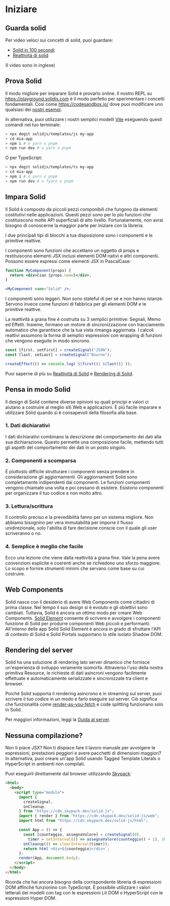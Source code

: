 # Iniziare

## Guarda solid

Per video veloci sui concetti di solid, puoi guardare:

* [Solid in 100 secondi](https://youtu.be/hw3Bx5vxKl0)
* [Reattività di solid](https://youtu.be/J70HXl1KhWE)

(I video sono in inglese)

## Prova Solid

Il modo migliore per imparare Solid è provarlo online. Il nostro REPL su https://playground.solidjs.com è il modo perfetto per sperimentare i concetti fondamentali. Così come https://codesandbox.io/ dove puoi modificare uno qualsiasi dei [nostri esempi](https://github.com/solidjs/solid/blob/main/documentation/resources/examples.md).

In alternativa, puoi utilizzare i nostri semplici modelli [Vite](https://vitejs.dev/) eseguendo questi comandi nel tuo terminale:

```sh
> npx degit solidjs/templates/js my-app
> cd mia-app
> npm i # o yarn o pnpm
> npm run dev # o yarn o pnpm
```

O per TypeScript:

```sh
> npx degit solidjs/templates/ts my-app
> cd mia-app
> npm i # o yarn o pnpm
> npm run dev # o fyarn o pnpm
```

## Impara Solid

Il Solid è composto da piccoli pezzi componibili che fungono da elementi costitutivi nelle applicazioni. Questi pezzi sono per lo più funzioni che costituiscono molte API superficiali di alto livello. Fortunatamente, non avrai bisogno di conoscerne la maggior parte per iniziare con la libreria.

I due principali tipi di blocchi a tua disposizione sono i componenti e le primitive reattive.

I componenti sono funzioni che accettano un oggetto di props e restituiscono elementi JSX inclusi elementi DOM nativi e altri componenti. Possono essere espressi come elementi JSX in PascalCase:

```jsx
function MyComponent(props) {
  return <div>Ciao {props.name}</div>;
}

<MyComponent name="Solid" />;
```

I componenti sono leggeri. Non sono stateful di per sé e non hanno istanze. Servono invece come funzioni di fabbrica per gli elementi DOM e le primitive reattive.

La reattività a grana fine è costruita su 3 semplici primitive: Segnali, Memo ed Effetti. Insieme, formano un motore di sincronizzazione con tracciamento automatico che garantisce che la tua vista rimanga aggiornata. I calcoli reattivi assumono la forma di semplici espressioni con wrapping di funzioni che vengono eseguite in modo sincrono.

```js
const [first, setFirst] = createSignal("JSON");
const [last, setLast] = createSignal("Bourne");

createEffect(() => console.log(`${first()} ${last()}`));
```

Puoi saperne di più su [Reattività di Solid](/guides/reactivity) e [Rendering di Solid](/guides/rendering).

## Pensa in modo Solid

Il design di Solid contiene diverse opinioni su quali principi e valori ci aiutano a costruire al meglio siti Web e applicazioni. È più facile imparare e utilizzare Solid quando si è consapevoli della filosofia alla base.

### 1. Dati dichiarativi

I dati dichiarativi combinano la descrizione del comportamento dei dati alla sua dichiarazione. Questo permette una composizione facile, mettendo tutti gli aspetti del comportamento dei dati in un posto singolo.

### 2. Componenti a scomparsa

È piuttosto difficile strutturare i componenti senza prendere in considerazione gli aggiornamenti. Gli aggiornamenti Solid sono completamente indipendenti dai componenti. Le funzioni componenti vengono chiamate una volta e poi cessano di esistere. Esistono componenti per organizzare il tuo codice e non molto altro.

### 3. Lettura/scrittura

Il controllo preciso e la prevedibilità fanno per un sistema migliore. Non abbiamo bisognino per vera immutabilità per imporre il flusso unidirezionale, solo l'abilita di fare decisione conscie con il quale gli user scriveranno o no.

### 4. Semplice è meglio che facile

Ecco una lezione che viene dalla reattività a grana fine. Vale la pena avere convenzioni esplicite e coerenti anche se richiedono uno sforzo maggiore. Lo scopo è fornire strumenti minimi che servano come base su cui costruire.

## Web Components

Solid nasce con il desiderio di avere Web Components come cittadini di prima classe. Nel tempo il suo design si è evoluto e gli obiettivi sono cambiati. Tuttavia, Solid è ancora un ottimo modo per creare Web Components. [Solid Element](https://github.com/solidjs/solid/tree/main/packages/solid-element) consente di scrivere e avvolgere i componenti funzione di Solid per produrre componenti Web piccoli e performanti. All'interno delle app Solid Solid Element è ancora in grado di sfruttare l'API di contesto di Solid e Solid Portals supportano lo stile isolato Shadow DOM.

## Rendering del server

Solid ha una soluzione di rendering lato server dinamico che fornisce un'esperienza di sviluppo veramente isomorfa. Attraverso l'uso della nostra primitiva Resource, le richieste di dati asincroni vengono facilmente effettuate e automaticamente serializzate e sincronizzate tra client e browser.

Poiché Solid supporta il rendering asincrono e in streaming sul server, puoi scrivere il tuo codice in un modo e farlo eseguire sul server. Ciò significa che funzionalità come [render-as-you-fetch](https://reactjs.org/docs/concurrent-mode-suspense.html#approach-3-render-as-you-fetch-using-suspense) e code splitting funzionano solo in Solid.

Per maggiori informazioni, leggi la [Guida al server](#server-di-rendering).

## Nessuna compilazione?

Non ti piace JSX? Non ti dispiace fare il lavoro manuale per avvolgere le espressioni, prestazioni peggiori e avere pacchetti di dimensioni maggiori? In alternativa, puoi creare un'app Solid usando Tagged Template Literals o HyperScript in ambienti non compilati.

Puoi eseguirli direttamente dal browser utilizzando [Skypack](https://www.skypack.dev/):

```html
<html>
  <body>
    <script type="module">
      import {
        createSignal,
        onCleanup,
      } from "https://cdn.skypack.dev/solid-js";
      import { render } from "https://cdn.skypack.dev/solid-js/web";
      import html from "https://cdn.skypack.dev/solid-js/html";

      const App = () => {
        const [counteggio, assegnaValore] = createSignal(0),
          timer = setInterval(() => assegnaValore(counteggio() + 1), 1000);
        onCleanup(() => clearInterval(timer));
        return html`<div>${counteggio}</div>`;
      };
      render(App, document.body);
    </script>
  </body>
</html>
```

Ricorda che hai ancora bisogno della corrispondente libreria di espressioni DOM affinché funzionino con TypeScript. È possibile utilizzare i valori letterali dei modelli con tag con le espressioni Lit DOM o HyperScript con le espressioni Hyper DOM.
